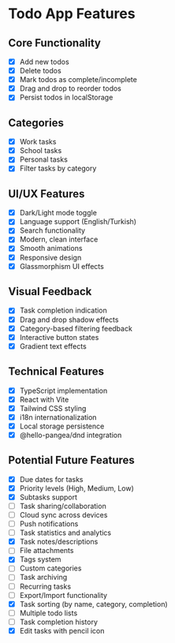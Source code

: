 # Todo App Features

## Core Functionality
- [x] Add new todos
- [x] Delete todos
- [x] Mark todos as complete/incomplete
- [x] Drag and drop to reorder todos
- [x] Persist todos in localStorage

## Categories
- [x] Work tasks
- [x] School tasks
- [x] Personal tasks
- [x] Filter tasks by category

## UI/UX Features
- [x] Dark/Light mode toggle
- [x] Language support (English/Turkish)
- [x] Search functionality
- [x] Modern, clean interface
- [x] Smooth animations
- [x] Responsive design
- [x] Glassmorphism UI effects

## Visual Feedback
- [x] Task completion indication
- [x] Drag and drop shadow effects
- [x] Category-based filtering feedback
- [x] Interactive button states
- [x] Gradient text effects

## Technical Features
- [x] TypeScript implementation
- [x] React with Vite
- [x] Tailwind CSS styling
- [x] i18n internationalization
- [x] Local storage persistence
- [x] @hello-pangea/dnd integration

## Potential Future Features
- [x] Due dates for tasks
- [x] Priority levels (High, Medium, Low)
- [x] Subtasks support
- [ ] Task sharing/collaboration
- [ ] Cloud sync across devices
- [ ] Push notifications
- [ ] Task statistics and analytics
- [x] Task notes/descriptions
- [ ] File attachments
- [x] Tags system
- [ ] Custom categories
- [ ] Task archiving
- [ ] Recurring tasks
- [ ] Export/Import functionality
- [x] Task sorting (by name, category, completion)
- [ ] Multiple todo lists
- [ ] Task completion history
- [x] Edit tasks with pencil icon
